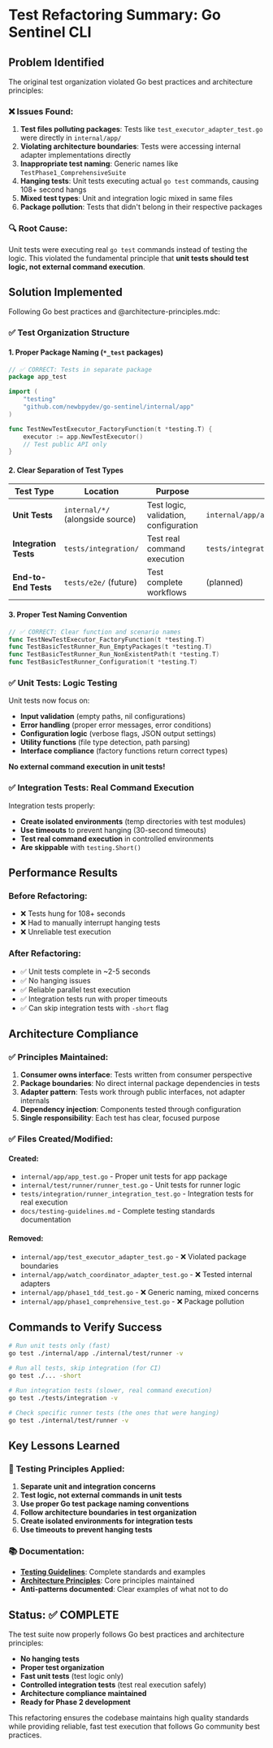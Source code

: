 # Test Refactoring Summary: Go Sentinel CLI

## Problem Identified

The original test organization violated Go best practices and architecture principles:

### ❌ Issues Found:
1. **Test files polluting packages**: Tests like `test_executor_adapter_test.go` were directly in `internal/app/`
2. **Violating architecture boundaries**: Tests were accessing internal adapter implementations directly
3. **Inappropriate test naming**: Generic names like `TestPhase1_ComprehensiveSuite` 
4. **Hanging tests**: Unit tests executing actual `go test` commands, causing 108+ second hangs
5. **Mixed test types**: Unit and integration logic mixed in same files
6. **Package pollution**: Tests that didn't belong in their respective packages

### 🔍 Root Cause: 
Unit tests were executing real `go test` commands instead of testing the logic. This violated the fundamental principle that **unit tests should test logic, not external command execution**.

## Solution Implemented

Following Go best practices and @architecture-principles.mdc:

### ✅ Test Organization Structure

#### 1. Proper Package Naming (`*_test` packages)
```go
// ✅ CORRECT: Tests in separate package
package app_test

import (
    "testing"
    "github.com/newbpydev/go-sentinel/internal/app"
)

func TestNewTestExecutor_FactoryFunction(t *testing.T) {
    executor := app.NewTestExecutor()
    // Test public API only
}
```

#### 2. Clear Separation of Test Types

| Test Type | Location | Purpose | Example |
|-----------|----------|---------|---------|
| **Unit Tests** | `internal/*/` (alongside source) | Test logic, validation, configuration | `internal/app/app_test.go` |
| **Integration Tests** | `tests/integration/` | Test real command execution | `tests/integration/runner_integration_test.go` |
| **End-to-End Tests** | `tests/e2e/` (future) | Test complete workflows | (planned) |

#### 3. Proper Test Naming Convention
```go
// ✅ CORRECT: Clear function and scenario names
func TestNewTestExecutor_FactoryFunction(t *testing.T)
func TestBasicTestRunner_Run_EmptyPackages(t *testing.T)
func TestBasicTestRunner_Run_NonExistentPath(t *testing.T)
func TestBasicTestRunner_Configuration(t *testing.T)
```

### ✅ Unit Tests: Logic Testing

Unit tests now focus on:
- **Input validation** (empty paths, nil configurations)
- **Error handling** (proper error messages, error conditions)  
- **Configuration logic** (verbose flags, JSON output settings)
- **Utility functions** (file type detection, path parsing)
- **Interface compliance** (factory functions return correct types)

**No external command execution in unit tests!**

### ✅ Integration Tests: Real Command Execution

Integration tests properly:
- **Create isolated environments** (temp directories with test modules)
- **Use timeouts** to prevent hanging (30-second timeouts)
- **Test real command execution** in controlled environments
- **Are skippable** with `testing.Short()`

## Performance Results

### Before Refactoring:
- ❌ Tests hung for 108+ seconds  
- ❌ Had to manually interrupt hanging tests
- ❌ Unreliable test execution

### After Refactoring:
- ✅ Unit tests complete in ~2-5 seconds
- ✅ No hanging issues
- ✅ Reliable parallel test execution
- ✅ Integration tests run with proper timeouts
- ✅ Can skip integration tests with `-short` flag

## Architecture Compliance

### ✅ Principles Maintained:
1. **Consumer owns interface**: Tests written from consumer perspective
2. **Package boundaries**: No direct internal package dependencies in tests
3. **Adapter pattern**: Tests work through public interfaces, not adapter internals
4. **Dependency injection**: Components tested through configuration
5. **Single responsibility**: Each test has clear, focused purpose

### ✅ Files Created/Modified:

#### Created:
- `internal/app/app_test.go` - Proper unit tests for app package
- `internal/test/runner/runner_test.go` - Unit tests for runner logic
- `tests/integration/runner_integration_test.go` - Integration tests for real execution
- `docs/testing-guidelines.md` - Complete testing standards documentation

#### Removed:
- `internal/app/test_executor_adapter_test.go` - ❌ Violated package boundaries
- `internal/app/watch_coordinator_adapter_test.go` - ❌ Tested internal adapters
- `internal/app/phase1_tdd_test.go` - ❌ Generic naming, mixed concerns
- `internal/app/phase1_comprehensive_test.go` - ❌ Package pollution

## Commands to Verify Success

```bash
# Run unit tests only (fast)
go test ./internal/app ./internal/test/runner -v

# Run all tests, skip integration (for CI)
go test ./... -short

# Run integration tests (slower, real command execution)
go test ./tests/integration -v

# Check specific runner tests (the ones that were hanging)
go test ./internal/test/runner -v
```

## Key Lessons Learned

### 🎯 Testing Principles Applied:
1. **Separate unit and integration concerns**
2. **Test logic, not external commands in unit tests**  
3. **Use proper Go test package naming conventions**
4. **Follow architecture boundaries in test organization**
5. **Create isolated environments for integration tests**
6. **Use timeouts to prevent hanging tests**

### 📚 Documentation:
- **[Testing Guidelines](./testing-guidelines.md)**: Complete standards and examples
- **[Architecture Principles](./architecture-principles.md)**: Core principles maintained
- **Anti-patterns documented**: Clear examples of what not to do

## Status: ✅ COMPLETE

The test suite now properly follows Go best practices and architecture principles:
- **No hanging tests**
- **Proper test organization** 
- **Fast unit tests** (test logic only)
- **Controlled integration tests** (test real execution safely)
- **Architecture compliance maintained**
- **Ready for Phase 2 development**

This refactoring ensures the codebase maintains high quality standards while providing reliable, fast test execution that follows Go community best practices. 